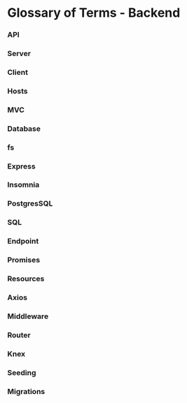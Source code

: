 # Glossary of Terms - Backend

### API

### Server

### Client

### Hosts

### MVC

### Database

### fs

### Express

### Insomnia

### PostgresSQL

### SQL

### Endpoint

### Promises

### Resources

### Axios

### Middleware

### Router

### Knex

### Seeding

### Migrations
